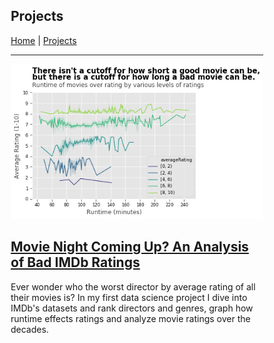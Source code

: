 <html>
<head>
<meta name="viewport" content="width=device-width, initial-scale=1">
<style>
* {
  box-sizing: border-box;
}


.column {
  float: left;
  width: 50%;
  padding: 10px;
}


.row:after {
  content: "";
  display: table;
  clear: both;
}
</style>
</head>
<body>

<h2>Projects</h2>
<a href= "https://trista-paul.github.io/">Home</a> | <a href= "https://trista-paul.github.io/projects">Projects</a><br>
<hr>

<div class="row">
  <div class="column">
  	<img src = "project6.png">
  </div>
  <div class="column">
    <h2><a href = "https://medium.com/@tristap98/movie-night-coming-up-an-analysis-of-what-goes-into-bad-imdb-ratings-7f290cac2e7f"> Movie Night Coming Up? An Analysis of Bad IMDb Ratings</a><br></h2>
    <p>Ever wonder who the worst director by average rating of all their movies is? In my first data science project I dive into IMDb's datasets and rank directors and genres, graph how runtime effects ratings and analyze movie ratings over the decades.</p>
  </div>
</div>

</body>
</html>
